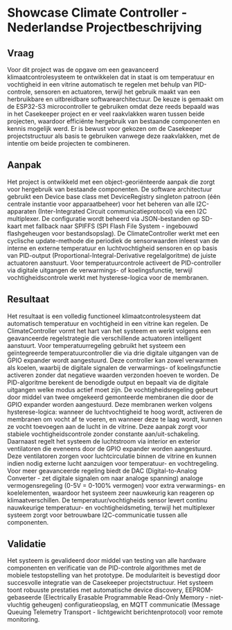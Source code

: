# Showcase Climate Controller - Nederlandse Projectbeschrijving

## Vraag

Voor dit project was de opgave om een geavanceerd klimaatcontrolesysteem te ontwikkelen dat in staat is om temperatuur en vochtigheid in een vitrine automatisch te regelen met behulp van PID-controle, sensoren en actuatoren, terwijl het gebruik maakt van een herbruikbare en uitbreidbare softwarearchitectuur. De keuze is gemaakt om de ESP32-S3 microcontroller te gebruiken omdat deze reeds bepaald was in het Casekeeper project en er veel raakvlakken waren tussen beide projecten, waardoor efficiënte hergebruik van bestaande componenten en kennis mogelijk werd. Er is bewust voor gekozen om de Casekeeper projectstructuur als basis te gebruiken vanwege deze raakvlakken, met de intentie om beide projecten te combineren.

## Aanpak

Het project is ontwikkeld met een object-georiënteerde aanpak die zorgt voor hergebruik van bestaande componenten. De software architectuur gebruikt een Device base class met DeviceRegistry singleton patroon (één centrale instantie voor apparaatbeheer) voor het beheren van alle I2C-apparaten (Inter-Integrated Circuit communicatieprotocol) via een I2C multiplexer. De configuratie wordt beheerd via JSON-bestanden op SD-kaart met fallback naar SPIFFS (SPI Flash File System - ingebouwd flashgeheugen voor bestandsopslag). De ClimateController werkt met een cyclische update-methode die periodiek de sensorwaarden inleest van de interne en externe temperatuur en luchtvochtigheid sensoren en op basis van PID-output (Proportional-Integral-Derivative regelalgoritme) de juiste actuatoren aanstuurt. Voor temperatuurcontrole activeert de PID-controller via digitale uitgangen de verwarmings- of koelingsfunctie, terwijl vochtigheidscontrole werkt met hysterese-logica voor de membranen.

## Resultaat

Het resultaat is een volledig functioneel klimaatcontrolesysteem dat automatisch temperatuur en vochtigheid in een vitrine kan regelen. De ClimateController vormt het hart van het systeem en werkt volgens een geavanceerde regelstrategie die verschillende actuatoren intelligent aanstuurt. Voor temperatuurregeling gebruikt het systeem een geïntegreerde temperatuurcontroller die via drie digitale uitgangen van de GPIO expander wordt aangestuurd. Deze controller kan zowel verwarmen als koelen, waarbij de digitale signalen de verwarmings- of koelingsfunctie activeren zonder dat negatieve waarden verzonden hoeven te worden. De PID-algoritme berekent de benodigde output en bepaalt via de digitale uitgangen welke modus actief moet zijn. De vochtigheidsregeling gebeurt door middel van twee omgekeerd gemonteerde membranen die door de GPIO expander worden aangestuurd. Deze membranen werken volgens hysterese-logica: wanneer de luchtvochtigheid te hoog wordt, activeren de membranen om vocht af te voeren, en wanneer deze te laag wordt, kunnen ze vocht toevoegen aan de lucht in de vitrine. Deze aanpak zorgt voor stabiele vochtigheidscontrole zonder constante aan/uit-schakeling. Daarnaast regelt het systeem de luchtstroom via interior en exterior ventilatoren die eveneens door de GPIO expander worden aangestuurd. Deze ventilatoren zorgen voor luchtcirculatie binnen de vitrine en kunnen indien nodig externe lucht aanzuigen voor temperatuur- en vochtregeling. Voor meer geavanceerde regeling biedt de DAC (Digital-to-Analog Converter - zet digitale signalen om naar analoge spanning) analoge vermogensregeling (0-5V = 0-100% vermogen) voor extra verwarmings- en koelelementen, waardoor het systeem zeer nauwkeurig kan reageren op klimaatverschillen. De temperatuur/vochtigheids sensor levert continu nauwkeurige temperatuur- en vochtigheidsmeting, terwijl het multiplexer systeem zorgt voor betrouwbare I2C-communicatie tussen alle componenten.

## Validatie

Het systeem is gevalideerd door middel van testing van alle hardware componenten en verificatie van de PID-controle algorithmes met de mobiele testopstelling van het prototype. De modulariteit is bevestigd door succesvolle integratie van de Casekeeper projectstructuur. Het systeem toont robuuste prestaties met automatische device discovery, EEPROM-gebaseerde (Electrically Erasable Programmable Read-Only Memory - niet-vluchtig geheugen) configuratieopslag, en MQTT communicatie (Message Queuing Telemetry Transport - lichtgewicht berichtenprotocol) voor remote monitoring.
